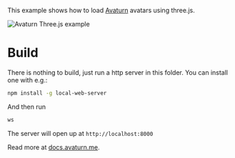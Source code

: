 This example shows how to load [Avaturn](https://avaturn.me) avatars using three.js.

![Avaturn Three.js example](https://assets.avaturn.me/docs/three-js-example.jpg)

# Build

There is nothing to build, just run a http server in this folder. You can install one with e.g.: 

```bash
npm install -g local-web-server
```

And then run 

```bash
ws
```

The server will open up at `http://localhost:8000`


Read more at [docs.avaturn.me](https://docs.avaturn.me).